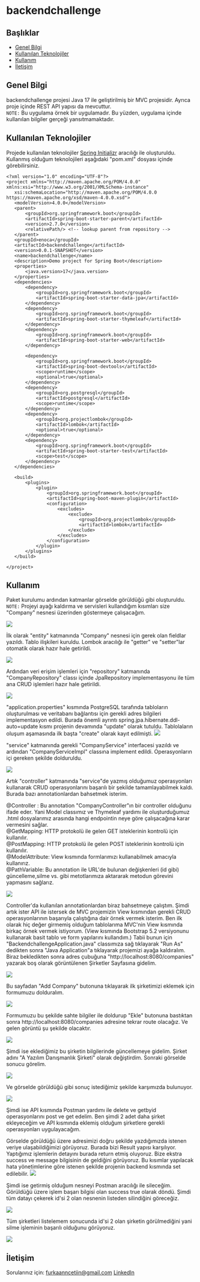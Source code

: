 
# backendchallenge

## Başlıklar
* [Genel Bilgi](#genel-bilgi)
* [Kullanılan Teknolojiler](#kullanılan-teknolojiler)
* [Kullanım](#kullanım)
* [İletişim](#İletişim)

## Genel Bilgi
backendchallenge projesi Java 17 ile geliştirilmiş bir MVC projesidir. Ayrıca proje içinde REST API yapısı da mevcuttur.  
`NOTE:` Bu uygulama örnek bir uygulamadır. Bu yüzden, uygulama içinde kullanılan bilgiler gerçeği yansıtmamaktadır.

## Kullanılan Teknolojiler
Projede kullanılan teknolojiler [Spring Initializr](https://start.spring.io/) aracılığı ile oluşturuldu. Kullanmış olduğum teknolojileri aşağıdaki "pom.xml" dosyası içinde görebilirsiniz.  

 ```
<?xml version="1.0" encoding="UTF-8"?>
<project xmlns="http://maven.apache.org/POM/4.0.0" xmlns:xsi="http://www.w3.org/2001/XMLSchema-instance"
	xsi:schemaLocation="http://maven.apache.org/POM/4.0.0 https://maven.apache.org/xsd/maven-4.0.0.xsd">
	<modelVersion>4.0.0</modelVersion>
	<parent>
		<groupId>org.springframework.boot</groupId>
		<artifactId>spring-boot-starter-parent</artifactId>
		<version>2.7.0</version>
		<relativePath/> <!-- lookup parent from repository -->
	</parent>
	<groupId>enoca</groupId>
	<artifactId>backendchallenge</artifactId>
	<version>0.0.1-SNAPSHOT</version>
	<name>backendchallenge</name>
	<description>Demo project for Spring Boot</description>
	<properties>
		<java.version>17</java.version>
	</properties>
	<dependencies>
		<dependency>
			<groupId>org.springframework.boot</groupId>
			<artifactId>spring-boot-starter-data-jpa</artifactId>
		</dependency>
		<dependency>
			<groupId>org.springframework.boot</groupId>
			<artifactId>spring-boot-starter-thymeleaf</artifactId>
		</dependency>
		<dependency>
			<groupId>org.springframework.boot</groupId>
			<artifactId>spring-boot-starter-web</artifactId>
		</dependency>

		<dependency>
			<groupId>org.springframework.boot</groupId>
			<artifactId>spring-boot-devtools</artifactId>
			<scope>runtime</scope>
			<optional>true</optional>
		</dependency>
		<dependency>
			<groupId>org.postgresql</groupId>
			<artifactId>postgresql</artifactId>
			<scope>runtime</scope>
		</dependency>
		<dependency>
			<groupId>org.projectlombok</groupId>
			<artifactId>lombok</artifactId>
			<optional>true</optional>
		</dependency>
		<dependency>
			<groupId>org.springframework.boot</groupId>
			<artifactId>spring-boot-starter-test</artifactId>
			<scope>test</scope>
		</dependency>
	</dependencies>

	<build>
		<plugins>
			<plugin>
				<groupId>org.springframework.boot</groupId>
				<artifactId>spring-boot-maven-plugin</artifactId>
				<configuration>
					<excludes>
						<exclude>
							<groupId>org.projectlombok</groupId>
							<artifactId>lombok</artifactId>
						</exclude>
					</excludes>
				</configuration>
			</plugin>
		</plugins>
	</build>

</project>

 ```

## Kullanım
Paket kurulumu ardından katmanlar görselde görüldüğü gibi oluşturuldu.
`NOTE:` Projeyi ayağı kaldırma ve servisleri kullandığım kısımları size "Company" nesnesi üzerinden göstermeye çalışacağım.


<img src="https://i.hizliresim.com/9tgwoqk.PNG?width=1329&height=683">

İlk olarak "entity" katmanında "Company" nesnesi için gerek olan fieldlar yazıldı. Tablo ilişkileri kuruldu. Lombok aracılığı ile "getter" ve "setter"lar otomatik olarak hazır hale getirildi.

<img src="https://i.hizliresim.com/pc2ycu2.PNG?width=1329&height=683">

Ardından veri erişim işlemleri için "repository" katmanında "CompanyRepository" classı içinde JpaRepository implementasyonu ile tüm ana CRUD işlemleri hazır hale getirildi.

<img src="https://i.hizliresim.com/6o4iw77.PNG?width=1329&height=683">

"application.properties" kısmında PostgreSQL tarafında tabloların oluşturulması ve veritabanı bağlantısı için gerekli adres bilgileri implementasyon edildi. Burada önemli ayrıntı spring.jpa.hibernate.ddl-auto=update kısmı projenin devamında "update" olarak tutuldu. Tablolaların oluşum aşamasında ilk başta "create" olarak kayıt edilmişti.
<img src="https://i.hizliresim.com/age656l.PNG?width=1329&height=683">

"service" katmanında gerekli "CompanyService" interfacesi yazıldı ve ardından "CompanyServiceImpl" classına implement edildi. Operasyonların içi gereken şekilde dolduruldu.

<img src="https://i.hizliresim.com/nte6zge.PNG?width=1329&height=683">

Artık "controller" katmanında "service"de yazmış olduğumuz operasyonları kullanarak CRUD operasyonlarını başarılı bir şekilde tamamlayabilmek kaldı. Burada bazı annotationlardan bahsetmek isterim.

@Controller : Bu annotation "CompanyController"ın bir controller olduğunu ifade eder. Yani Model classımız ve Thymeleaf yardımı ile oluşturduğumuz .html dosyalarımız arasında hangi endpointin neye göre çalışacağına karar vermesini sağlar.  
@GetMapping: HTTP protokolü ile gelen GET isteklerinin kontrolü için kullanılır.  
@PostMapping: HTTP protokolü ile gelen POST isteklerinin kontrolü için kullanılır.   
@ModelAttribute: View kısmında formlarımızı kullanabilmek amacıyla kullanırız.  
@PathVariable: Bu annotation ile URL'de bulunan değişkenleri (id gibi) güncelleme,silme vs. gibi metotlarımıza aktararak metodun görevini yapmasını sağlarız.  

<img src="https://i.hizliresim.com/8jg97hu.PNG ?width=1329&height=683">

Controller'da kullanılan annotationlardan biraz bahsetmeye çalıştım. Şimdi artık ister API ile istersek de MVC projemizin View kısmından gerekli CRUD operasyonlarının başarıyla çalıştığına dair örnek vermek isterim. Ben ilk olarak hiç değer girmemiş olduğum tablolarıma MVC'nin View kısmında birkaç örnek vermek istiyorum. (View kısmında Bootstrap 5.2 versiyonunu kullanarak basit tablo ve form yapılarını kullandım.) Tabii bunun için "BackendchallengeApplication.java" classımıza sağ tıklayarak "Run As" dedikten sonra "Java Application"a tıklayarak projemizi ayağa kaldıralım. Biraz bekledikten sonra adres çubuğuna "http://localhost:8080/companies" yazarak boş olarak görüntülenen Şirketler Sayfasına gidelim.

<img src="https://i.hizliresim.com/dfwtgf8.PNG?width=1329&height=683">

Bu sayfadan "Add Company" butonuna tıklayarak ilk şirketimizi eklemek için formumuzu dolduralım.

<img src="https://i.hizliresim.com/5x317ts.PNG?width=1329&height=683">

Formumuzu bu şekilde sahte bilgiler ile doldurup "Ekle" butonuna bastıktan sonra http://localhost:8080/companies adresine tekrar route olacağız. Ve gelen görüntü şu şekilde olacaktır.

<img src="https://i.hizliresim.com/26p90oj.PNG?width=1329&height=683">

Şimdi ise eklediğimiz bu şirketin bilgilerinde güncellemeye gidelim. Şirket adını "A Yazılım Danışmanlık Şirketi" olarak değiştirdim. Sonraki görselde sonucu görelim.

<img src="https://i.hizliresim.com/3x6yp0i.PNG?width=1329&height=683">

Ve görselde görüldüğü gibi sonuç istediğimiz şekilde karşımızda bulunuyor.

<img src="https://i.hizliresim.com/jzfubnm.PNG?width=1329&height=683">

Şimdi ise API kısmında Postman yardımı ile delete ve getbyid operasyonlarını post ve get edelim. Ben şimdi 2 adet daha şirket ekleyeceğim ve API kısmında eklemiş olduğum şirketlere gerekli operasyonları uygulayacağım.

Görselde görüldüğü üzere adresimizi doğru şekilde yazdığımızda istenen veriye ulaşabildiğimizi görüyoruz. Burada bizi Result yapısı karşılıyor. Yaptığımız işlemlerin detayını burada return etmiş oluyoruz. Bize ekstra success ve message bilgisinin de geldiğini görüyoruz. Bu kısımlar yapılacak hata yönetimlerine göre istenen şekilde projenin backend kısmında set edilebilir.
<img src="https://i.hizliresim.com/ebfw2jo.PNG?width=1329&height=683">

Şimdi ise getirmiş olduğum nesneyi Postman aracılığı ile sileceğim. Görüldüğü üzere işlem başarı bilgisi olan success true olarak döndü. Şimdi tüm datayı çekerek id'si 2 olan nesnenin listeden silindiğini göreceğiz.

<img src="https://i.hizliresim.com/jf607d5.PNG?width=1329&height=683">

Tüm şirketleri listelemem sonucunda id'si 2 olan şirketin görülmediğini yani silme işleminin başarılı olduğunu görüyoruz.

<img src="https://i.hizliresim.com/8osac2z.PNG?width=1329&height=683">

## İletişim
Sorularınız için:
furkaanncetiin@gmail.com
[LinkedIn](https://www.linkedin.com/in/furkaancetiin/)

